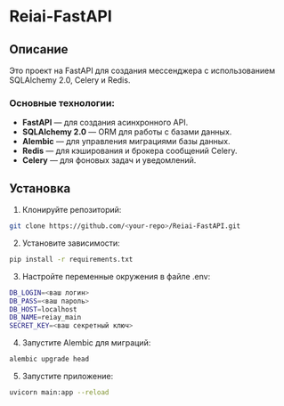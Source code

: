 # Reiai-FastAPI

## Описание

Это проект на FastAPI для создания мессенджера с использованием SQLAlchemy 2.0, Celery и Redis.

### Основные технологии:
- **FastAPI** — для создания асинхронного API.
- **SQLAlchemy 2.0** — ORM для работы с базами данных.
- **Alembic** — для управления миграциями базы данных.
- **Redis** — для кэширования и брокера сообщений Celery.
- **Celery** — для фоновых задач и уведомлений.

## Установка

1. Клонируйте репозиторий:

```bash
git clone https://github.com/<your-repo>/Reiai-FastAPI.git
```

2. Установите зависимости:
```bash
pip install -r requirements.txt
```

3. Настройте переменные окружения в файле .env:
```bash
DB_LOGIN=<ваш логин>
DB_PASS=<ваш пароль>
DB_HOST=localhost
DB_NAME=reiay_main
SECRET_KEY=<ваш секретный ключ>
```

4. Запустите Alembic для миграций:
```bash
alembic upgrade head
```

5. Запустите приложение:
```bash
uvicorn main:app --reload
```
